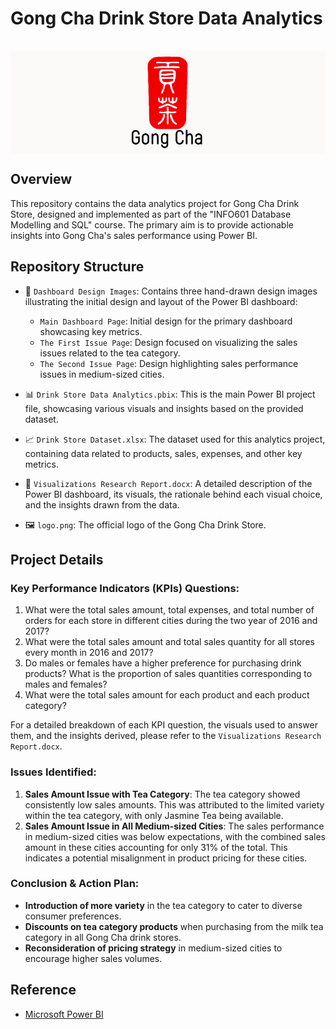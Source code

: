 
# Gong Cha Drink Store Data Analytics

<br />

<div align="center" style="background-color: #fcf9f9">
    <img src="./logo.png" alt="Gong Cha Logo" height="160">
</div>

## Overview

This repository contains the data analytics project for Gong Cha Drink Store, designed and implemented as part of the "INFO601 Database Modelling and SQL" course. The primary aim is to provide actionable insights into Gong Cha's sales performance using Power BI.

## Repository Structure

- 📁 `Dashboard Design Images`: Contains three hand-drawn design images illustrating the initial design and layout of the Power BI dashboard:
  - `Main Dashboard Page`: Initial design for the primary dashboard showcasing key metrics.
  - `The First Issue Page`: Design focused on visualizing the sales issues related to the tea category.
  - `The Second Issue Page`: Design highlighting sales performance issues in medium-sized cities.
  
- 📊 `Drink Store Data Analytics.pbix`: This is the main Power BI project file, showcasing various visuals and insights based on the provided dataset. 
- 📈 `Drink Store Dataset.xlsx`: The dataset used for this analytics project, containing data related to products, sales, expenses, and other key metrics.
- 📝 `Visualizations Research Report.docx`: A detailed description of the Power BI dashboard, its visuals, the rationale behind each visual choice, and the insights drawn from the data.
- 🖼️ `logo.png`: The official logo of the Gong Cha Drink Store.

## Project Details

### Key Performance Indicators (KPIs) Questions:

1. What were the total sales amount, total expenses, and total number of orders for each store in different cities during the two year of 2016 and 2017?
2. What were the total sales amount and total sales quantity for all stores every month in 2016 and 2017?
3. Do males or females have a higher preference for purchasing drink products? What is the proportion of sales quantities corresponding to males and females?
4. What were the total sales amount for each product and each product category?

For a detailed breakdown of each KPI question, the visuals used to answer them, and the insights derived, please refer to the `Visualizations Research Report.docx`.

### Issues Identified:

1. **Sales Amount Issue with Tea Category**: The tea category showed consistently low sales amounts. This was attributed to the limited variety within the tea category, with only Jasmine Tea being available.
2. **Sales Amount Issue in All Medium-sized Cities**: The sales performance in medium-sized cities was below expectations, with the combined sales amount in these cities accounting for only 31% of the total. This indicates a potential misalignment in product pricing for these cities.

### Conclusion & Action Plan:

- **Introduction of more variety** in the tea category to cater to diverse consumer preferences.
- **Discounts on tea category products** when purchasing from the milk tea category in all Gong Cha drink stores.
- **Reconsideration of pricing strategy** in medium-sized cities to encourage higher sales volumes.

## Reference

- [Microsoft Power BI](https://learn.microsoft.com/en-us/power-bi/)